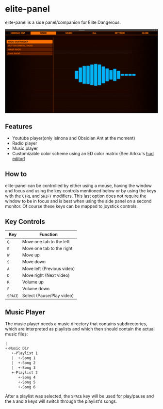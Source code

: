 elite-panel
===========

elite-panel is a side panel/companion for Elite Dangerous.

![Screenshot](https://raw.githubusercontent.com/Rahix/elite-panel/master/Screenshot.png)

## Features ##
* Youtube player(only Isinona and Obsidian Ant at the moment)
* Radio player
* Music player
* Customizable color scheme using an ED color matrix (See Arkku's [hud editor](http://arkku.com/elite/hud_editor/))

## How to ##
elite-panel can be controlled by either using a mouse, having the window and focus and using the key controls mentioned below or
by using the keys with the `CTRL` and `SHIFT` modifiers. This last option does not require the window to be in focus and is best when using the side panel on a second monitor.
Of course these keys can be mapped to joystick controls.

## Key Controls ##

Key | Function
--- | ---
`Q` | Move one tab to the left
`E` | Move one tab to the right
`W` | Move up
`S` | Move down
`A` | Move left (Previous video)
`D` | Move right (Next video)
`R` | Volume up
`F` | Volume down
`SPACE` | Select (Pause/Play video)

## Music Player ##

The music player needs a music directory that contains subdirectories, which are interpreted as playlists and which then should contain the actual music files:  

```
|
+-Music Dir
   +-Playlist 1
   |  +-Song 1
   |  +-Song 2
   |  +-Song 3
   +-Playlist 2
      +-Song 4
      +-Song 5
      +-Song 6
```

After a playlist was selected, the `SPACE` key will be used for play/pause and the `A` and `D` keys will switch through the playlist's songs.
